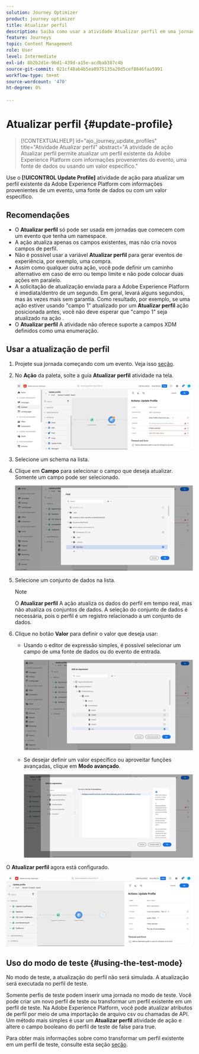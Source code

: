 ```yaml
---
solution: Journey Optimizer
product: journey optimizer
title: Atualizar perfil
description: Saiba como usar a atividade Atualizar perfil em uma jornada
feature: Journeys
topic: Content Management
role: User
level: Intermediate
exl-id: 8b2b2d1e-9bd1-439d-a15e-acdbab387c4b
source-git-commit: 021cf48ab4b5ea8975135a20d5cef8846faa5991
workflow-type: tm+mt
source-wordcount: '470'
ht-degree: 0%

---
```


# Atualizar perfil {#update-profile}

>[!CONTEXTUALHELP]
>id="ajo_journey_update_profiles"
>title="Atividade Atualizar perfil"
>abstract="A atividade de ação Atualizar perfil permite atualizar um perfil existente da Adobe Experience Platform com informações provenientes do evento, uma fonte de dados ou usando um valor específico."

Use o **[!UICONTROL Update Profile]** atividade de ação para atualizar um perfil existente da Adobe Experience Platform com informações provenientes de um evento, uma fonte de dados ou com um valor específico.

## Recomendações

* O **Atualizar perfil** só pode ser usada em jornadas que comecem com um evento que tenha um namespace.
* A ação atualiza apenas os campos existentes, mas não cria novos campos de perfil.
* Não é possível usar a variável **Atualizar perfil** para gerar eventos de experiência, por exemplo, uma compra.
* Assim como qualquer outra ação, você pode definir um caminho alternativo em caso de erro ou tempo limite e não pode colocar duas ações em paralelo.
* A solicitação de atualização enviada para a Adobe Experience Platform é imediata/dentro de um segundo. Em geral, levará alguns segundos, mas às vezes mais sem garantia. Como resultado, por exemplo, se uma ação estiver usando &quot;campo 1&quot; atualizado por um **Atualizar perfil** ação posicionada antes, você não deve esperar que &quot;campo 1&quot; seja atualizado na ação .
* O **Atualizar perfil** A atividade não oferece suporte a campos XDM definidos como uma enumeração.

## Usar a atualização de perfil

1. Projete sua jornada começando com um evento. Veja isso [seção](../building-journeys/journey.md).

1. No **Ação** da paleta, solte a guia **Atualizar perfil** atividade na tela.

   ![](assets/profileupdate0.png)

1. Selecione um schema na lista.

1. Clique em **Campo** para selecionar o campo que deseja atualizar. Somente um campo pode ser selecionado.

   ![](assets/profileupdate2.png)

1. Selecione um conjunto de dados na lista.

   >[!NOTE]
   >
   >O **Atualizar perfil** A ação atualiza os dados do perfil em tempo real, mas não atualiza os conjuntos de dados. A seleção do conjunto de dados é necessária, pois o perfil é um registro relacionado a um conjunto de dados.

1. Clique no botão **Valor** para definir o valor que deseja usar:

   * Usando o editor de expressão simples, é possível selecionar um campo de uma fonte de dados ou do evento de entrada.

      ![](assets/profileupdate4.png)

   * Se desejar definir um valor específico ou aproveitar funções avançadas, clique em **Modo avançado**.

      ![](assets/profileupdate3.png)

O **Atualizar perfil** agora está configurado.

![](assets/profileupdate1.png)


## Uso do modo de teste {#using-the-test-mode}

No modo de teste, a atualização do perfil não será simulada. A atualização será executada no perfil de teste.

Somente perfis de teste podem inserir uma jornada no modo de teste. Você pode criar um novo perfil de teste ou transformar um perfil existente em um perfil de teste. Na Adobe Experience Platform, você pode atualizar atributos de perfil por meio de uma importação de arquivo csv ou chamadas de API. Um método mais simples é usar um **Atualizar perfil** atividade de ação e altere o campo booleano do perfil de teste de false para true.

Para obter mais informações sobre como transformar um perfil existente em um perfil de teste, consulte esta seção [seção](../segment/creating-test-profiles.md#create-test-profiles-csv).
